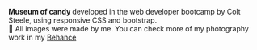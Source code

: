 <strong> Museum of candy </strong> developed in the web developer bootcamp by Colt Steele, using responsive CSS and bootstrap.<br>
📸 All images were made by me. You can check more of my photography work in my <a href="https://www.behance.net/biondijota">Behance</a>
